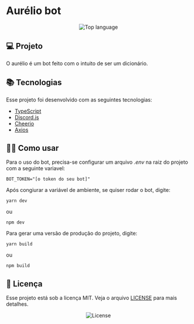 # Aurélio bot
<p align="center">
  <img alt="Top language" src="https://img.shields.io/github/languages/top/joaovictor6/aurelio-bot">
</p>

## 💻 Projeto
O aurélio é um bot feito com o intuito de ser um dicionário.

## 📚 Tecnologias
Esse projeto foi desenvolvido com as seguintes tecnologias:
- [TypeScript](https://www.typescriptlang.org/)
- [Discord.js](https://discord.js.org/)
- [Cheerio](https://github.com/cheeriojs/cheerio)
- [Axios](https://github.com/axios/axios)

## 🙋‍♂️ Como usar
Para o uso do bot, precisa-se configurar um arquivo _.env_ na raiz do projeto com a seguinte variavel:
```
BOT_TOKEN="[o token do seu bot]"
```

Após congiurar a variável de ambiente,  se quiser rodar o bot, digite:
```
yarn dev
```

ou

```
npm dev

```

Para gerar uma versão de produção do projeto, digite: 
```
yarn build 
```
ou

```
npm build 
```

## 📝 Licença

Esse projeto está sob a licença MIT. Veja o arquivo [LICENSE](.github/LICENSE.md) para mais detalhes.
<p align="center">
  <img alt="License" src="https://img.shields.io/static/v1?label=license&message=MIT&color=49AA26&labelColor=000000">
</p>